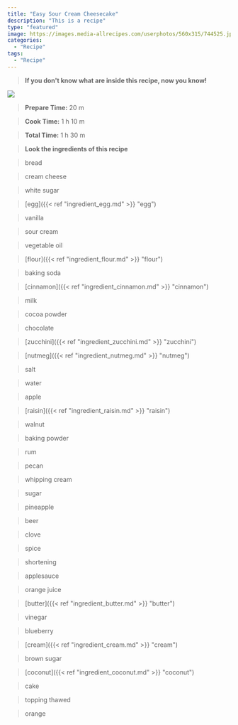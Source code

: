 ```yaml
---
title: "Easy Sour Cream Cheesecake"
description: "This is a recipe"
type: "featured"
image: https://images.media-allrecipes.com/userphotos/560x315/744525.jpg
categories: 
  - "Recipe"
tags: 
  - "Recipe"
---
```



>**If you don't know what are inside this recipe, now you know!**

![](../images/Recipes-Banner.jpg)
> **Prepare Time:** 20 m


> **Cook Time:** 1 h 10 m


> **Total Time:** 1 h 30 m

> **Look the ingredients of this recipe**

> bread

> cream cheese

> white sugar

> [egg]({{< ref "ingredient_egg.md" >}} "egg")

> vanilla

> sour cream

> vegetable oil

> [flour]({{< ref "ingredient_flour.md" >}} "flour")

> baking soda

> [cinnamon]({{< ref "ingredient_cinnamon.md" >}} "cinnamon")

> milk

> cocoa powder

> chocolate

> [zucchini]({{< ref "ingredient_zucchini.md" >}} "zucchini")

> [nutmeg]({{< ref "ingredient_nutmeg.md" >}} "nutmeg")

> salt

> water

> apple

> [raisin]({{< ref "ingredient_raisin.md" >}} "raisin")

> walnut

> baking powder

> rum

> pecan

> whipping cream

> sugar

> pineapple

> beer

> clove

> spice

> shortening

> applesauce

> orange juice

> [butter]({{< ref "ingredient_butter.md" >}} "butter")

> vinegar

> blueberry

> [cream]({{< ref "ingredient_cream.md" >}} "cream")

> brown sugar

> [coconut]({{< ref "ingredient_coconut.md" >}} "coconut")

> cake

> topping thawed

> orange

